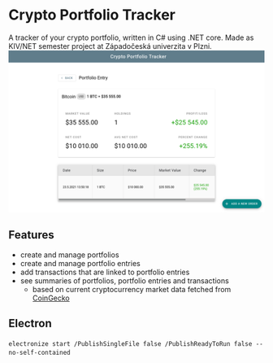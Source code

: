 # Crypto Portfolio Tracker
A tracker of your crypto portfolio, written in C# using .NET core. Made as KIV/NET semester project at Západočeská univerzita v Plzni.
![Application screenshot](doc/img/cpt-screenshots/portfolio-entry-detail.png)
## Features
- create and manage portfolios
- create and manage portfolio entries
- add transactions that are linked to portfolio entries
- see summaries of portfolios, portfolio entries and transactions
    - based on current cryptocurrency market data fetched from [CoinGecko](https://www.coingecko.com/en/api)
## Electron
```electronize start /PublishSingleFile false /PublishReadyToRun false --no-self-contained```
  
